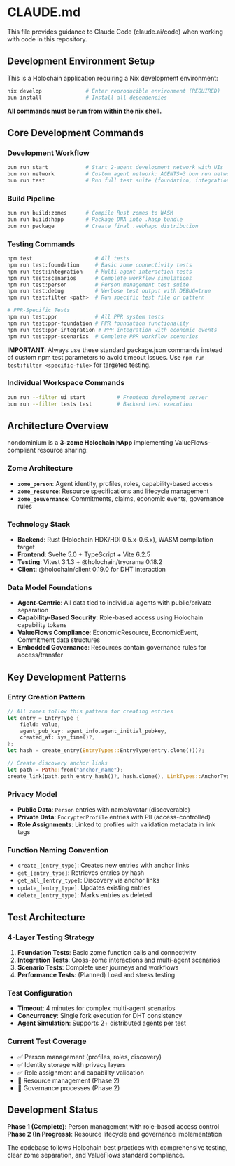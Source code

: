 # CLAUDE.md

This file provides guidance to Claude Code (claude.ai/code) when working with code in this repository.

## Development Environment Setup

This is a Holochain application requiring a Nix development environment:

```bash
nix develop              # Enter reproducible environment (REQUIRED)
bun install              # Install all dependencies
```

**All commands must be run from within the nix shell.**

## Core Development Commands

### Development Workflow

```bash
bun run start            # Start 2-agent development network with UIs
bun run network          # Custom agent network: AGENTS=3 bun run network
bun run test             # Run full test suite (foundation, integration, scenarios)
```

### Build Pipeline

```bash
bun run build:zomes      # Compile Rust zomes to WASM
bun run build:happ       # Package DNA into .happ bundle
bun run package          # Create final .webhapp distribution
```

### Testing Commands

```bash
npm test                    # All tests
npm run test:foundation     # Basic zome connectivity tests
npm run test:integration    # Multi-agent interaction tests
npm run test:scenarios      # Complete workflow simulations
npm run test:person         # Person management test suite
npm run test:debug          # Verbose test output with DEBUG=true
npm run test:filter <path>  # Run specific test file or pattern

# PPR-Specific Tests
npm run test:ppr            # All PPR system tests
npm run test:ppr-foundation # PPR foundation functionality
npm run test:ppr-integration # PPR integration with economic events
npm run test:ppr-scenarios  # Complete PPR workflow scenarios
```

**IMPORTANT**: Always use these standard package.json commands instead of custom npm test parameters to avoid timeout issues. Use `npm run test:filter <specific-file>` for targeted testing.

### Individual Workspace Commands

```bash
bun run --filter ui start          # Frontend development server
bun run --filter tests test        # Backend test execution
```

## Architecture Overview

nondominium is a **3-zome Holochain hApp** implementing ValueFlows-compliant resource sharing:

### Zome Architecture

- **`zome_person`**: Agent identity, profiles, roles, capability-based access
- **`zome_resource`**: Resource specifications and lifecycle management
- **`zome_gouvernance`**: Commitments, claims, economic events, governance rules

### Technology Stack

- **Backend**: Rust (Holochain HDK/HDI 0.5.x-0.6.x), WASM compilation target
- **Frontend**: Svelte 5.0 + TypeScript + Vite 6.2.5
- **Testing**: Vitest 3.1.3 + @holochain/tryorama 0.18.2
- **Client**: @holochain/client 0.19.0 for DHT interaction

### Data Model Foundations

- **Agent-Centric**: All data tied to individual agents with public/private separation
- **Capability-Based Security**: Role-based access using Holochain capability tokens
- **ValueFlows Compliance**: EconomicResource, EconomicEvent, Commitment data structures
- **Embedded Governance**: Resources contain governance rules for access/transfer

## Key Development Patterns

### Entry Creation Pattern

```rust
// All zomes follow this pattern for creating entries
let entry = EntryType {
    field: value,
    agent_pub_key: agent_info.agent_initial_pubkey,
    created_at: sys_time()?,
};
let hash = create_entry(EntryTypes::EntryType(entry.clone()))?;

// Create discovery anchor links
let path = Path::from("anchor_name");
create_link(path.path_entry_hash()?, hash.clone(), LinkTypes::AnchorType, LinkTag::new("tag"))?;
```

### Privacy Model

- **Public Data**: `Person` entries with name/avatar (discoverable)
- **Private Data**: `EncryptedProfile` entries with PII (access-controlled)
- **Role Assignments**: Linked to profiles with validation metadata in link tags

### Function Naming Convention

- `create_[entry_type]`: Creates new entries with anchor links
- `get_[entry_type]`: Retrieves entries by hash
- `get_all_[entry_type]`: Discovery via anchor links
- `update_[entry_type]`: Updates existing entries
- `delete_[entry_type]`: Marks entries as deleted

## Test Architecture

### 4-Layer Testing Strategy

1. **Foundation Tests**: Basic zome function calls and connectivity
2. **Integration Tests**: Cross-zome interactions and multi-agent scenarios
3. **Scenario Tests**: Complete user journeys and workflows
4. **Performance Tests**: (Planned) Load and stress testing

### Test Configuration

- **Timeout**: 4 minutes for complex multi-agent scenarios
- **Concurrency**: Single fork execution for DHT consistency
- **Agent Simulation**: Supports 2+ distributed agents per test

### Current Test Coverage

- ✅ Person management (profiles, roles, discovery)
- ✅ Identity storage with privacy layers
- ✅ Role assignment and capability validation
- 🔄 Resource management (Phase 2)
- 🔄 Governance processes (Phase 2)

## Development Status

**Phase 1 (Complete)**: Person management with role-based access control
**Phase 2 (In Progress)**: Resource lifecycle and governance implementation

The codebase follows Holochain best practices with comprehensive testing, clear zome separation, and ValueFlows standard compliance.
